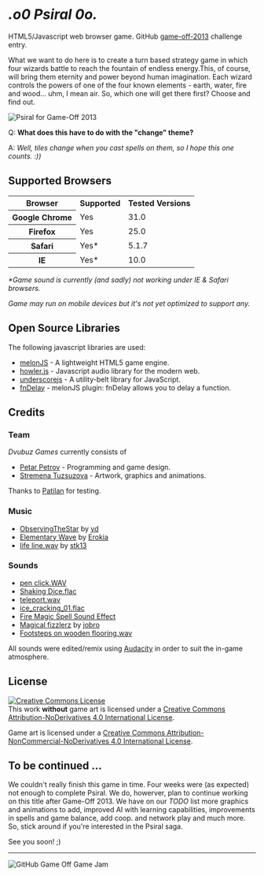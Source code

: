 _.o0 Psiral 0o._
==========================

HTML5/Javascript web browser game. GitHub [game-off-2013](https://github.com/github/game-off-2013) challenge entry.

What we want to do here is to create a turn based strategy game in which four wizards battle to reach the fountain of endless energy.This, of course, will bring them eternity and power beyond human imagination. Each wizard controls the powers of one of the four known elements - earth, water, fire and wood… uhm, I mean air. So, which one will get there first? Choose and find out.

![Psiral for Game-Off 2013](http://i.imgur.com/LHVUUxd.png)

Q: **What does this have to do with the "change" theme?**

A: *Well, tiles change when you cast spells on them, so I hope this one counts. :))*

## Supported Browsers

<table>
  <tr>
    <th>Browser</th>
    <th>Supported</th>
    <th>Tested Versions</th>
  </tr>
  <tr>
    <th>Google Chrome</th>
    <td>Yes</td>
    <td>31.0</td>
  </tr>
  <tr>
    <th>Firefox</th>
    <td>Yes</td>
    <td>25.0</td>
  </tr>
  <tr>
    <th>Safari</th>
    <td>Yes*</td>
    <td>5.1.7</td>
  </tr>   
  <tr>
    <th>IE</th>
    <td>Yes*</td>
    <td>10.0</td>
  </tr>  
</table>

_*Game sound is currently (and sadly) not working under IE & Safari browsers._

_Game may run on mobile devices but it's not yet optimized to support any._

## Open Source Libraries
The following javascript libraries are used:

  * [melonJS](http://melonjs.org/) - A lightweight HTML5 game engine.  
  * [howler.js](http://howlerjs.com) - Javascript audio library for the modern web.
  * [underscorejs](http://underscorejs.org/) - A utility-belt library for JavaScript.
  * [fnDelay](https://github.com/greghouston/fnDelay) - melonJS plugin: fnDelay allows you to delay a function.

## Credits
### Team
*Dvubuz Games* currently consists of
  * [Petar Petrov](http://petarov.vexelon.net/) - Programming and game design.
  * [Stremena Tuzsuzova](http://stremena.com/) - Artwork, graphics and animations.

Thanks to [Patilan](https://github.com/Patilan) for testing.

### Music
  * [ObservingTheStar](http://opengameart.org/content/another-space-background-track) by [yd](http://opengameart.org/users/yd)
  * [Elementary Wave](http://www.freesound.org/people/Erokia/sounds/183881/) by [Erokia](http://www.freesound.org/people/Erokia/)
  * [life line.wav](http://www.freesound.org/people/stk13/sounds/121329/) by [stk13](http://www.freesound.org/people/stk13/)

### Sounds
  * [pen click.WAV](http://www.freesound.org/people/Millavsb/sounds/197877/)
  * [Shaking Dice.flac](http://www.freesound.org/people/qubodup/sounds/189320/)
  * [teleport.wav](http://opengameart.org/content/teleport-spell)
  * [ice_cracking_01.flac](http://www.freesound.org/people/Mooe/sounds/169897/)
  * [Fire Magic Spell Sound Effect](http://www.freesound.org/people/qubodup/sounds/159725/)
  * [Magical fizzlerz](http://www.freesound.org/people/jobro/sounds/204303/) by [jobro](http://www.freesound.org/people/jobro/)
  * [Footsteps on wooden flooring.wav](http://www.freesound.org/people/Rickmk2/sounds/164315/)

All sounds were edited/remix using [Audacity](http://audacity.sourceforge.net/) in order to suit the in-game atmosphere.

## License

<a rel="license" href="http://creativecommons.org/licenses/by-nd/4.0/"><img alt="Creative Commons License" style="border-width:0" src="http://i.creativecommons.org/l/by-nd/4.0/80x15.png" /></a><br />This work **without** game art is licensed under a <a rel="license" href="http://creativecommons.org/licenses/by-nd/4.0/">Creative Commons Attribution-NoDerivatives 4.0 International License</a>.

Game art is licensed under a <a rel="license" href="http://creativecommons.org/licenses/by-nc-nd/4.0/">Creative Commons Attribution-NonCommercial-NoDerivatives 4.0 International License</a>.

## To be continued ...

We couldn't really finish this game in time. Four weeks were (as expected) not enough to complete Psiral. 
We do, howerver, plan to continue working on this title after Game-Off 2013. We have on our *TODO* list more graphics 
and animations to add, improved AI with learning capabilities, improvements in spells and game balance, add coop. and 
network play and much more. 
So, stick around if you're interested in the Psiral saga. 

See you soon! ;)

---

![GitHub Game Off Game Jam](https://f.cloud.github.com/assets/121322/1436486/25f88b78-4158-11e3-9b23-43596516362c.png)
